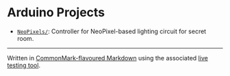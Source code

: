 # Arduino Projects

 + [`NeoPixels/`](NeoPixels/README.md): Controller for NeoPixel-based lighting
   circuit for secret room.

----------

Written in [CommonMark-flavoured Markdown](https://commonmark.org/) using the
associated [live testing tool](https://spec.commonmark.org/dingus/).

